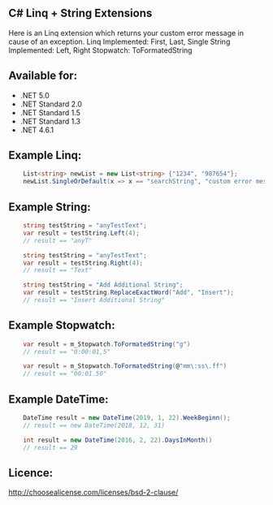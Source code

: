 ## C# Linq + String Extensions ##

Here is an Linq extension which returns your custom error message in cause of an exception.
Linq Implemented: First, Last, Single
String Implemented: Left, Right
Stopwatch: ToFormatedString

## Available for:
- .NET 5.0
- .NET Standard 2.0
- .NET Standard 1.5
- .NET Standard 1.3
- .NET 4.6.1

## Example Linq:
```csharp
	List<string> newList = new List<string> {"1234", "987654"};
	newList.SingleOrDefault(x => x == "searchString", "custom error message e.g. search string mot in list");
```

## Example String:
```csharp
	string testString = "anyTestText";
	var result = testString.Left(4);
	// result == "anyT"
```

```csharp
	string testString = "anyTestText";
	var result = testString.Right(4);
	// result == "Text"
```

```csharp
	string testString = "Add Additional String";
	var result = testString.ReplaceExactWord("Add", "Insert");
	// result == "Insert Additional String"
```

## Example Stopwatch:
```csharp
	var result = m_Stopwatch.ToFormatedString("g")
	// result == "0:00:01,5"
```

```csharp
	var result = m_Stopwatch.ToFormatedString(@"mm\:ss\.ff")
	// result == "00:01.50"
```

## Example DateTime:
```csharp
	DateTime result = new DateTime(2019, 1, 22).WeekBeginn();
	// result == new DateTime(2018, 12, 31)
```

```csharp
	int result = new DateTime(2016, 2, 22).DaysInMonth()
	// result == 29
```

## Licence:
http://choosealicense.com/licenses/bsd-2-clause/
